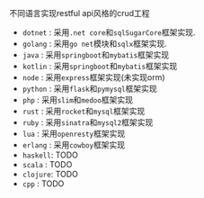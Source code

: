 不同语言实现restful api风格的crud工程

* `dotnet` : 采用`.net core`和`sqlSugarCore`框架实现.
* `golang` : 采用`go net`模块和`sqlx`框架实现.
* `java`   : 采用`springboot`和`mybatis`框架实现
* `kotlin` : 采用`springboot`和`mybatis`框架实现
* `node`   : 采用`express`框架实现(未实现orm)
* `python` : 采用`flask`和`pymysql`框架实现
* `php`    : 采用`slim`和`medoo`框架实现
* `rust`   : 采用`rocket`和`mysql`框架实现
* `ruby`   : 采用`sinatra`和`mysql2`框架实现
* `lua`    : 采用`openresty`框架实现
* `erlang` : 采用`cowboy`框架实现
* `haskell`: TODO
* `scala`  : TODO
* `clojure`: TODO
* `cpp`    : TODO
